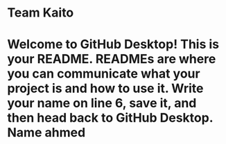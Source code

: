 # Team Kaito
 # Welcome to GitHub Desktop!  This is your README. READMEs are where you can communicate what your project is and how to use it.  Write your name on line 6, save it, and then head back to GitHub Desktop. Name ahmed
